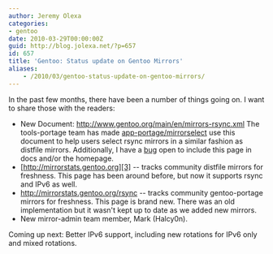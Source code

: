 ```yaml
---
author: Jeremy Olexa
categories:
- gentoo
date: 2010-03-29T00:00:00Z
guid: http://blog.jolexa.net/?p=657
id: 657
title: 'Gentoo: Status update on Gentoo Mirrors'
aliases:
    - /2010/03/gentoo-status-update-on-gentoo-mirrors/
---
```


In the past few months, there have been a number of things going on. I want to share those with the readers:

  * New Document: <http://www.gentoo.org/main/en/mirrors-rsync.xml> The tools-portage team has made [app-portage/mirrorselect][1] use this document to help users select rsync mirrors in a similar fashion as distfile mirrors. Additionally, I have a [bug][2] open to include this page in docs and/or the homepage.
  * [http://mirrorstats.gentoo.org][3] -- tracks community distfile mirrors for freshness. This page has been around before, but now it supports rsync and IPv6 as well.
  * <http://mirrorstats.gentoo.org/rsync> -- tracks community gentoo-portage mirrors for freshness. This page is brand new. There was an old implementation but it wasn't kept up to date as we added new mirrors.
  * New mirror-admin team member, Mark (Halcy0n).

Coming up next: Better IPv6 support, including new rotations for IPv6 only and mixed rotations.

 [1]: http://packages.gentoo.org/package/app-portage/mirrorselect
 [2]: http://bugs.gentoo.org/309073
 [3]: http://mirrorstats.gentoo.org/